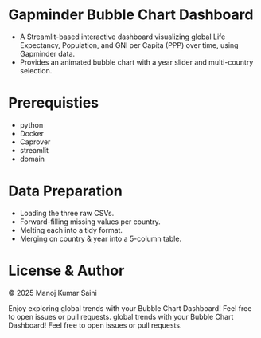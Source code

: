 # Gapminder Bubble Chart Dashboard

- A Streamlit-based interactive dashboard visualizing global Life Expectancy, Population, and GNI per Capita (PPP) over time, using Gapminder data. 
- Provides an animated bubble chart with a year slider and multi-country selection.

# Prerequisties

- python
- Docker
- Caprover
- streamlit
- domain

# Data Preparation

- Loading the three raw CSVs.
- Forward-filling missing values per country.
- Melting each into a tidy format.
- Merging on country & year into a 5-column table.

# License & Author

© 2025 Manoj Kumar Saini

Enjoy exploring global trends with your Bubble Chart Dashboard! Feel free to open issues or pull requests. global trends with your Bubble Chart Dashboard! Feel free to open issues or pull requests.
